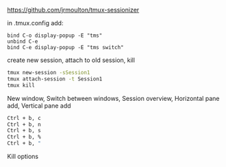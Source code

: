 
https://github.com/jrmoulton/tmux-sessionizer

in .tmux.config add:
```
bind C-o display-popup -E "tms"
unbind C-e
bind C-e display-popup -E "tms switch"
```

create new session, attach to old session, kill

```bash
tmux new-session -sSession1
tmux attach-session -t Session1
tmux kill
```

New window, Switch between windows, Session overview, Horizontal pane add, Vertical pane add

```bash
Ctrl + b, c
Ctrl + b, n
Ctrl + b, s
Ctrl + b, %
Ctrl + b, "
```

Kill options

